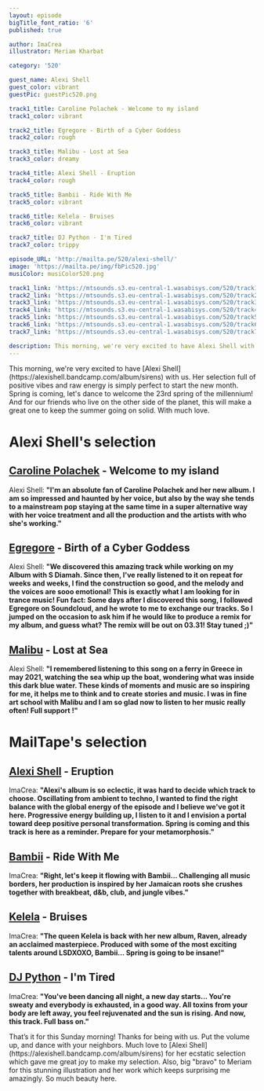 ```yaml
---
layout: episode
bigTitle_font_ratio: '6'
published: true

author: ImaCrea 
illustrator: Meriam Kharbat

category: '520'

guest_name: Alexi Shell
guest_color: vibrant
guestPic: guestPic520.png

track1_title: Caroline Polachek - Welcome to my island
track1_color: vibrant

track2_title: Egregore - Birth of a Cyber Goddess
track2_color: rough 

track3_title: Malibu - Lost at Sea
track3_color: dreamy

track4_title: Alexi Shell - Eruption
track4_color: rough 

track5_title: Bambii - Ride With Me
track5_color: vibrant

track6_title: Kelela - Bruises
track6_color: vibrant 

track7_title: DJ Python - I'm Tired
track7_color: trippy 

episode_URL: 'http://mailta.pe/520/alexi-shell/'
image: 'https://mailta.pe/img/fbPic520.jpg'
musiColor: musiColor520.png

track1_link: 'https://mtsounds.s3.eu-central-1.wasabisys.com/520/track1.mp3'
track2_link: 'https://mtsounds.s3.eu-central-1.wasabisys.com/520/track2.mp3'
track3_link: 'https://mtsounds.s3.eu-central-1.wasabisys.com/520/track3.mp3'
track4_link: 'https://mtsounds.s3.eu-central-1.wasabisys.com/520/track4.mp3'
track5_link: 'https://mtsounds.s3.eu-central-1.wasabisys.com/520/track5.mp3'
track6_link: 'https://mtsounds.s3.eu-central-1.wasabisys.com/520/track6.mp3'
track7_link: 'https://mtsounds.s3.eu-central-1.wasabisys.com/520/track7.mp3'

description: This morning, we're very excited to have Alexi Shell with us. Her selection full of positive vibes and raw energy is simply perfect to start the new month. Spring is coming, let's dance to welcome the 23rd spring of the millennium! And for our friends who live on the other side of the planet, this will make a great one to keep the summer going on solid. With much love.
---
```

<p id="introduction">This morning, we're very excited to have [Alexi Shell](https://alexishell.bandcamp.com/album/sirens) with us. Her selection full of positive vibes and raw energy is simply perfect to start the new month. Spring is coming, let's dance to welcome the 23rd spring of the millennium! And for our friends who live on the other side of the planet, this will make a great one to keep the summer going on solid. With much love.</p>

# Alexi Shell's selection

## [Caroline Polachek](https://carolinepolachek.bandcamp.com/album/desire-i-want-to-turn-into-you) - Welcome to my island

Alexi Shell: **"**I'm an absolute fan of Caroline Polachek and her new album. I am so impressed and haunted by her voice, but also by the way she tends to a mainstream pop staying at the same time in a super alternative way with her voice treatment and all the production and the artists with who she's working.**"**


## [Egregore](https://egregore.bandcamp.com/) - Birth of a Cyber Goddess

Alexi Shell: **"**We discovered this amazing track while working on my Album with S Diamah. Since then, I've really listened to it on repeat for weeks and weeks, I find the construction so good, and the melody and the voices are sooo emotional! This is exactly what I am looking for in trance music! Fun fact: Some days after I discovered this song, I followed Egregore on Soundcloud, and he wrote to me to exchange our tracks. So I jumped on the occasion to ask him if he would like to produce a remix for my album, and guess what? The remix will be out on 03.31! Stay tuned ;)**"**

## [Malibu](https://mmmmalibu.bandcamp.com/album/one-life-2) - Lost at Sea

Alexi Shell: **"**I remembered listening to this song on a ferry in Greece in may 2021, watching the sea whip up the boat, wondering what was inside this dark blue water. These kinds of moments and music are so inspiring for me, it helps me to think and to create stories and music. I was in fine art school with Malibu and I am so glad now to listen to her music really often! Full support !**"**

# MailTape's selection

## [Alexi Shell](https://alexishell.bandcamp.com/album/sirens) - Eruption

ImaCrea: **"**Alexi's album is so eclectic, it was hard to decide which track to choose. Oscillating from ambient to techno, I wanted to find the right balance with the global energy of the episode and I believe we've got it here. Progressive energy building up, I listen to it and I envision a portal toward deep positive personal transformation. Spring is coming and this track is here as a reminder. Prepare for your metamorphosis.**"**

## [Bambii](https://bambiibambii.bandcamp.com/track/ride-with-me) - Ride With Me

ImaCrea: **"**Right, let's keep it flowing with Bambii... Challenging all music borders, her production is inspired by her Jamaican roots she crushes together with breakbeat, d&b, club, and jungle vibes.**"**

## [Kelela](https://kelela.bandcamp.com/album/raven) - Bruises

ImaCrea: **"**The queen Kelela is back with her new album, Raven, already an acclaimed masterpiece. Produced with some of the most exciting talents around LSDXOXO, Bambii... Spring is going to be insane!**"**


## [DJ Python](https://worldwideunlimited.bandcamp.com/album/esplit-ep) - I'm Tired

ImaCrea: **"**You've been dancing all night, a new day starts... You're sweaty and everybody is exhausted, in a good way. All toxins from your body are left away, you feel rejuvenated and the sun is rising. And now, this track. Full bass on.**"**

<p id="outroduction">That’s it for this Sunday morning! Thanks for being with us. Put the volume up, and dance with your neighbors. Much love to [Alexi Shell](https://alexishell.bandcamp.com/album/sirens) for her ecstatic selection which gave me great joy to make my selection. Also, big "bravo" to Meriam for this stunning illustration and her work which keeps surprising me amazingly. So much beauty here.</p>
